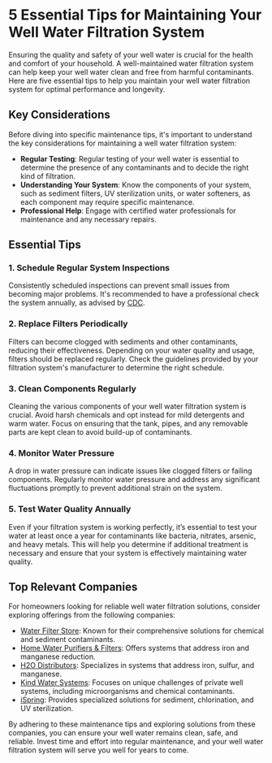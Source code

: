 # 5 Essential Tips for Maintaining Your Well Water Filtration System

Ensuring the quality and safety of your well water is crucial for the health and comfort of your household. A well-maintained water filtration system can help keep your well water clean and free from harmful contaminants. Here are five essential tips to help you maintain your well water filtration system for optimal performance and longevity.

## Key Considerations

Before diving into specific maintenance tips, it's important to understand the key considerations for maintaining a well water filtration system:

- **Regular Testing**: Regular testing of your well water is essential to determine the presence of any contaminants and to decide the right kind of filtration.
- **Understanding Your System**: Know the components of your system, such as sediment filters, UV sterilization units, or water softeners, as each component may require specific maintenance.
- **Professional Help**: Engage with certified water professionals for maintenance and any necessary repairs.

## Essential Tips

### 1. Schedule Regular System Inspections

Consistently scheduled inspections can prevent small issues from becoming major problems. It's recommended to have a professional check the system annually, as advised by [CDC](/dir/cdc).

### 2. Replace Filters Periodically

Filters can become clogged with sediments and other contaminants, reducing their effectiveness. Depending on your water quality and usage, filters should be replaced regularly. Check the guidelines provided by your filtration system's manufacturer to determine the right schedule.

### 3. Clean Components Regularly

Cleaning the various components of your well water filtration system is crucial. Avoid harsh chemicals and opt instead for mild detergents and warm water. Focus on ensuring that the tank, pipes, and any removable parts are kept clean to avoid build-up of contaminants.

### 4. Monitor Water Pressure

A drop in water pressure can indicate issues like clogged filters or failing components. Regularly monitor water pressure and address any significant fluctuations promptly to prevent additional strain on the system.

### 5. Test Water Quality Annually

Even if your filtration system is working perfectly, it’s essential to test your water at least once a year for contaminants like bacteria, nitrates, arsenic, and heavy metals. This will help you determine if additional treatment is necessary and ensure that your system is effectively maintaining water quality.

## Top Relevant Companies

For homeowners looking for reliable well water filtration solutions, consider exploring offerings from the following companies:

- [Water Filter Store](/dir/water_filter_store): Known for their comprehensive solutions for chemical and sediment contaminants.
- [Home Water Purifiers & Filters](/dir/home_water_purifiers__filters): Offers systems that address iron and manganese reduction.
- [H2O Distributors](/dir/h2o_distributors): Specializes in systems that address iron, sulfur, and manganese.
- [Kind Water Systems](/dir/kind_water_systems): Focuses on unique challenges of private well systems, including microorganisms and chemical contaminants.
- [iSpring](/dir/ispring): Provides specialized solutions for sediment, chlorination, and UV sterilization.

By adhering to these maintenance tips and exploring solutions from these companies, you can ensure your well water remains clean, safe, and reliable. Invest time and effort into regular maintenance, and your well water filtration system will serve you well for years to come.